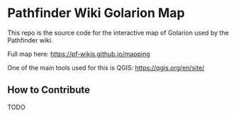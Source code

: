 # Pathfinder Wiki Golarion Map

This repo is the source code for the interactive map of Golarion used by the Pathfinder wiki.

Full map here: https://pf-wikis.github.io/mapping

One of the main tools used for this is QGIS: https://qgis.org/en/site/

## How to Contribute

TODO